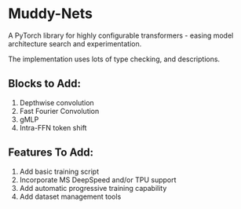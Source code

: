 # Muddy-Nets
A PyTorch library for highly configurable transformers - easing model architecture search and experimentation.

The implementation uses lots of type checking, and descriptions.
## Blocks to Add:
1. Depthwise convolution
2. Fast Fourier Convolution
3. gMLP
4. Intra-FFN token shift

## Features To Add:
1. Add basic training script
2. Incorporate MS DeepSpeed and/or TPU support
3. Add automatic progressive training capability
4. Add dataset management tools
